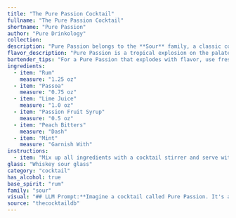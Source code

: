 ```yaml
---
title: "The Pure Passion Cocktail"
fullname: "The Pure Passion Cocktail"
shortname: "Pure Passion"
author: "Pure Drinkology"
collection:
description: "Pure Passion belongs to the **Sour** family, a classic cocktail style with roots in the 18th century. Its vibrant blend of rum, tropical fruit flavors, and a touch of bitterness echoes the spirit of tiki cocktails, popularized in the mid-20th century. "
flavor_description: "Pure Passion is a tropical explosion on the palate. The rum's warmth is tempered by the sweet and tangy passion fruit and lime, while the Passoa adds a hint of floral complexity.  The peach bitters bring a subtle stone fruit note, and the mint offers a refreshing coolness. The overall effect is vibrant, balanced, and undeniably delicious. "
bartender_tips: "For a Pure Passion that explodes with flavor, use fresh lime juice and high-quality rum.  Muddle mint gently to release its aroma, but avoid bruising it.  Add passion fruit syrup to taste, starting with a small amount and adjusting to your preference. A few dashes of peach bitters add complexity, but don't overdo it!  Shake hard with ice to chill and combine flavors, then strain into a chilled glass.  Garnish with a mint sprig and a lime wheel for a beautiful finish."
ingredients:
  - item: "Rum"
    measure: "1.25 oz"
  - item: "Passoa"
    measure: "0.75 oz"
  - item: "Lime Juice"
    measure: "1.0 oz"
  - item: "Passion Fruit Syrup"
    measure: "0.5 oz"
  - item: "Peach Bitters"
    measure: "Dash"
  - item: "Mint"
    measure: "Garnish With"
instructions:
  - item: "Mix up all ingredients with a cocktail stirrer and serve with crushed ice with mint and edible flour if available."
glass: "Whiskey sour glass"
category: "cocktail"
has_alcohol: true
base_spirit: "rum"
family: "sour"
visual: "## LLM Prompt:**Imagine a cocktail called Pure Passion. It's a vibrant, tropical concoction made with rum, Passoa, lime juice, passion fruit syrup, peach bitters, and mint. Describe the visual experience of this cocktail, focusing on the colors, texture, and garnishes that might be used.** **Here are some things to consider:*** **Color:** What shades and hues dominate the drink? How does the color change with different lighting?* **Texture:** Is it a smooth, clear liquid or is it cloudy and layered? What about the presence of ice or any other texture elements?* **Garnishes:** What kind of garnish would best complement the flavors and visual appeal of this cocktail? Consider fresh fruit, herbs, or edible flowers. **Use vivid language to create a picture in your mind and describe it in detail.** "
source: "thecocktaildb"
---
```


